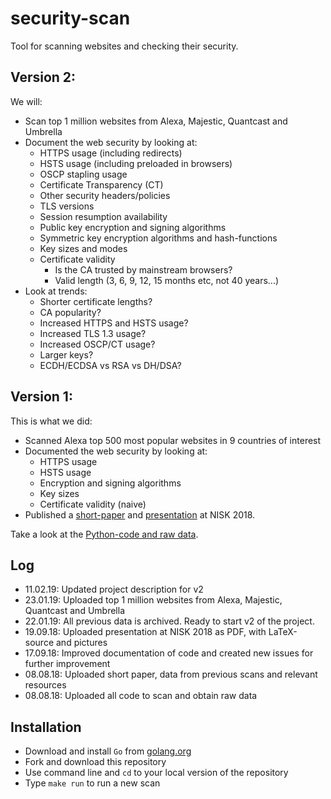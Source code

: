 # security-scan
Tool for scanning websites and checking their security.

## Version 2:

We will:

- Scan top 1 million websites from Alexa, Majestic, Quantcast and Umbrella
- Document the web security by looking at:
  - HTTPS usage (including redirects)
  - HSTS usage (including preloaded in browsers)
  - OSCP stapling usage
  - Certificate Transparency (CT)
  - Other security headers/policies
  - TLS versions
  - Session resumption availability
  - Public key encryption and signing algorithms
  - Symmetric key encryption algorithms and hash-functions
  - Key sizes and modes
  - Certificate validity
    - Is the CA trusted by mainstream browsers?
    - Valid length (3, 6, 9, 12, 15 months etc, not 40 years...)
- Look at trends:
  - Shorter certificate lengths?
  - CA popularity?
  - Increased HTTPS and HSTS usage?
  - Increased TLS 1.3 usage?
  - Increased OSCP/CT usage?
  - Larger keys?
  - ECDH/ECDSA vs RSA vs DH/DSA?

## Version 1:

This is what we did:

- Scanned Alexa top 500 most popular websites in 9 countries of interest
- Documented the web security by looking at:
  - HTTPS usage
  - HSTS usage
  - Encryption and signing algorithms
  - Key sizes
  - Certificate validity (naive)
- Published a [short-paper](/papers/short-paper/Where_is_the_web_still_insecure__Regional_scans_for_HTTPS_certificates.pdf)
and [presentation](/presentations/NISK2018/NISK_presentation.pdf) at NISK 2018.

Take a look at the [Python-code and raw data](/archive/Version1_Python).

## Log

- 11.02.19: Updated project description for v2
- 23.01.19: Uploaded top 1 million websites from Alexa, Majestic, Quantcast and Umbrella
- 22.01.19: All previous data is archived. Ready to start v2 of the project.
- 19.09.18: Uploaded presentation at NISK 2018 as PDF, with LaTeX-source and pictures
- 17.09.18: Improved documentation of code and created new issues for further improvement
- 08.08.18: Uploaded short paper, data from previous scans and relevant resources
- 08.08.18: Uploaded all code to scan and obtain raw data

## Installation

- Download and install `Go` from [golang.org](https://golang.org/doc/install)
- Fork and download this repository
- Use command line and `cd` to your local version of the repository
- Type `make run` to run a new scan

